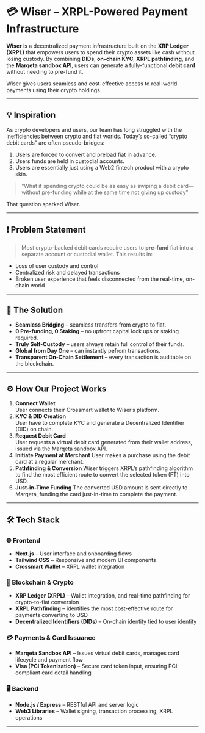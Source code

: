 # 💳 Wiser – XRPL-Powered Payment Infrastructure

**Wiser** is a decentralized payment infrastructure built on the **XRP Ledger (XRPL)** that empowers users to spend their crypto assets like cash without losing custody. By combining **DIDs**, **on-chain KYC**, **XRPL pathfinding**, and the **Marqeta sandbox API**, users can generate a fully-functional **debit card** without needing to pre-fund it.

Wiser gives users seamless and cost-effective access to real-world payments using their crypto holdings.

---

## 💡 Inspiration

As crypto developers and users, our team has long struggled with the inefficiencies between crypto and fiat worlds. Today’s so-called “crypto debit cards” are often pseudo-bridges:

1. Users are forced to convert and preload fiat in advance.  
2. Users funds are held in custodial accounts.
3. Users are essentially just using a Web2 fintech product with a crypto skin.  

> “What if spending crypto could be as easy as swiping a debit card—without pre-funding while at the same time not giving up custody”  

That question sparked Wiser.

---

## ❗ Problem Statement

> Most crypto-backed debit cards require users to **pre-fund** fiat into a separate account or custodial wallet. This results in:
- Loss of user custody and control
- Centralized risk and delayed transactions
- Broken user experience that feels disconnected from the real-time, on-chain world

---

## 🔑 The Solution

- **Seamless Bridging** – seamless transfers from crypto to fiat.  
- **0 Pre-funding, 0 Staking** – no upfront capital lock ups or staking required.  
- **Truly Self-Custody** – users always retain full control of their funds.  
- **Global from Day One** – can instantly pefrom transactions.  
- **Transparent On-Chain Settlement** – every transaction is auditable on the blockchain.    

---

## ⚙️ How Our Project Works

1. **Connect Wallet**  
   User connects their Crossmart wallet to Wiser’s platform.  
2. **KYC & DID Creation**  
   User have to complete KYC and generate a Decentralized Identifier (DID) on chain.  
3. **Request Debit Card**  
   User requests a virtual debit card generated from their wallet address, issued via the Marqeta sandbox API. 
4. **Initiate Payment at Merchant**
   User makes a purchase using the debit card at a regular merchant.
5. **Pathfinding & Conversion**
   Wiser triggers XRPL’s pathfinding algorithm to find the most efficient route to convert the selected token (FT) into USD.
6. **Just-in-Time Funding**
The converted USD amount is sent directly to Marqeta, funding the card just-in-time to complete the payment.

---

## 🛠 Tech Stack

### 🌐 Frontend
- **Next.js** – User interface and onboarding flows  
- **Tailwind CSS** – Responsive and modern UI components  
- **Crossmart Wallet** – XRPL wallet integration

### 🔗 Blockchain & Crypto
- **XRP Ledger (XRPL)** – Wallet integration, and real-time pathfinding for crypto-to-fiat conversion  
- **XRPL Pathfinding** – identifies the most cost-effective route for payments converting to USD 
- **Decentralized Identifiers (DIDs)** – On-chain identity tied to user identity

### 💳 Payments & Card Issuance
- **Marqeta Sandbox API** – Issues virtual debit cards, manages card lifecycle and payment flow  
- **Visa (PCI Tokenization)** – Secure card token input, ensuring PCI-compliant card detail handling

### 🖥 Backend
- **Node.js / Express** – RESTful API and server logic   
- **Web3 Libraries** – Wallet signing, transaction processing, XRPL operations

---

